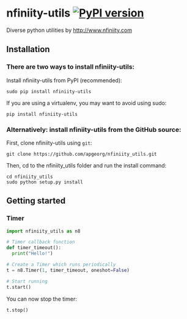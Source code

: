 # nfiniity-utils [![PyPI version](https://badge.fury.io/py/nfiniity-utils.svg)](https://badge.fury.io/py/nfiniity-utils)
Diverse python utilities by http://www.nfiniity.com

## Installation
### There are two ways to install nfiniity-utils:

Install nfiniity-utils from PyPI (recommended):
```
sudo pip install nfiniity-utils
```
If you are using a virtualenv, you may want to avoid using sudo:
```
pip install nfiniity-utils
```
### Alternatively: install nfiniity-utils from the GitHub source:
First, clone nfiniity-utils using `git`:
```
git clone https://github.com/apgeorg/nfiniity_utils.git
```
Then, cd to the nfiniity_utils folder and run the install command:
```
cd nfiniity_utils
sudo python setup.py install
```
## Getting started
### Timer
```python
import nfiniity_utils as n8

# Timer callback function
def timer_timeout():
  print("Hello!")

# Create a Timer which runs periodically 
t = n8.Timer(1, timer_timeout, oneshot=False)

# Start running
t.start()
```

You can now stop the timer:

```python
t.stop()
```






